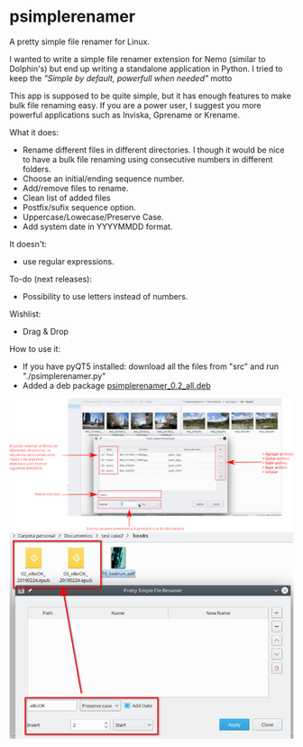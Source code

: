 # psimplerenamer
A pretty simple file renamer for Linux.

I wanted to write a simple file renamer extension for Nemo (similar to Dolphin's) but end up writing a standalone application in Python.
I tried to keep the <i>"Simple by default, powerfull when needed"</i> motto

This app is supposed to be quite simple, but it has enough features to make bulk file renaming easy.
If you are a power user, I suggest you more powerful applications such as Inviska, Gprename or Krename.

What it does:
- Rename different files in different directories. I though it would be nice to have a bulk file renaming using consecutive numbers in different folders.
- Choose an initial/ending sequence number.
- Add/remove files to rename.
- Clean list of added files
- Postfix/sufix sequence option.
- Uppercase/Lowecase/Preserve Case.
- Add system date in YYYYMMDD format.

It doesn't:
- use regular expressions. 

To-do (next releases):
- Possibility to use letters instead of numbers.

Wishlist:
- Drag & Drop

How to use it:
- If you have pyQT5 installed: download all the files from "src" and run "./psimplerenamer.py"
- Added a deb package <a href='binary/psimplerenamer_0.2_all.deb'>psimplerenamer_0.2_all.deb</a>

<img src="explanation.png">
<img src="result.png">


